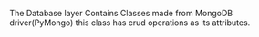 The Database layer Contains Classes made from MongoDB driver(PyMongo)
this class has crud operations as its attributes.